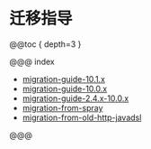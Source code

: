 # 迁移指导

@@toc { depth=3 }

@@@ index

* [migration-guide-10.1.x](migration-guide-10.1.x.md)
* [migration-guide-10.0.x](migration-guide-10.0.x.md)
* [migration-guide-2.4.x-10.0.x](migration-guide-2.4.x-10.0.x.md)
* [migration-from-spray](migration-from-spray.md)
* [migration-from-old-http-javadsl](migration-from-old-http-javadsl.md)

@@@
